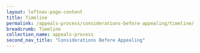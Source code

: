 ```yaml
---
layout: leftnav-page-content
title: Timeline
permalink: /appeals-process/considerations-before-appealing/timeline/
breadcrumb: Timeline
collection_name: appeals-process
second_nav_title: "Considerations Before Appealing"
---
```

